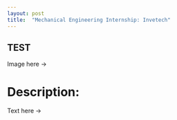 ```yaml
---
layout: post
title:  "Mechanical Engineering Internship: Invetech"
---
```


## TEST

Image here ->

# Description:

Text here ->
